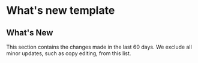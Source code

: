 # What's new template

## What's New

This section contains the changes made in the last 60 days. We exclude all minor updates, such as copy editing, from this list.
